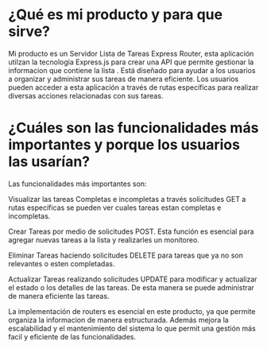 # ¿Qué es mi producto y para que sirve?
 Mi producto es un Servidor Lista de Tareas Express Router, esta aplicación utilzan la tecnología Express.js para crear una API que permite gestionar la informacion que contiene la lista . Está diseñado para ayudar a los usuarios a organizar y administrar sus tareas de manera eficiente. Los usuarios pueden acceder a esta aplicación a través de rutas específicas para realizar diversas acciones relacionadas con sus tareas.

# ¿Cuáles son las funcionalidades más importantes y porque los usuarios las usarían?
Las funcionalidades más importantes son:

Visualizar las tareas Completas e incompletas a través  solicitudes GET a rutas específicas se pueden ver cuales tareas estan completas e incompletas.

Crear Tareas por medio de solicitudes POST. Esta función es esencial para agregar nuevas tareas a la lista y realizarles un monitoreo.

Eliminar Tareas haciendo solicitudes DELETE para  tareas que ya no son relevantes o esten completadas. 

Actualizar Tareas realizando solicitudes UPDATE para  modificar y actualizar el estado o los detalles de las tareas. De esta manera se puede administrar de manera eficiente las tareas.

La implementación de routers es esencial en este producto, ya que permite organiza la informacion de manera estructurada. Además mejora la escalabilidad y el mantenimiento del sistema lo que permit una gestión más facil y eficiente de las funcionalidades.